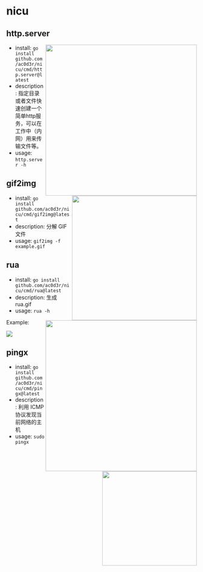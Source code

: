 # nicu

## http.server

<img src="https://user-images.githubusercontent.com/26270009/148734383-92a5c2b0-d3f5-49d2-aaab-41287be7b055.png" width="400" align="right">

- install: `go install github.com/ac0d3r/nicu/cmd/http.server@latest`
- description: 指定目录或者文件快速创建一个简单http服务，可以在工作中（内网）用来传输文件等。
- usage: `http.server -h`


## gif2img

<img src="https://user-images.githubusercontent.com/26270009/148906590-134c03da-9b52-4a13-927e-532fc2575a16.png" width="330" align="right">

- install: `go install github.com/ac0d3r/nicu/cmd/gif2img@latest`
- description: 分解 GIF 文件
- usage: `gif2img -f example.gif`


## rua

<img src="https://user-images.githubusercontent.com/26270009/149051458-5122bae7-8e7f-4b36-a081-c138f88a966f.png" width="400" align="right">

- install: `go install github.com/ac0d3r/nicu/cmd/rua@latest`
- description: 生成 rua.gif
- usage: `rua -h`

Example:

<img src="https://user-images.githubusercontent.com/26270009/149051761-21e0e181-534d-458a-ad63-5c8963eda447.gif">


## pingx

<img src="https://user-images.githubusercontent.com/26270009/159157614-6956f5e2-7b35-4db7-bd5c-ee7ae4a5d635.png" width="250" align="right">

- install: `go install github.com/ac0d3r/nicu/cmd/pingx@latest`
- description: 利用 ICMP 协议发现当前网络的主机
- usage: `sudo pingx`